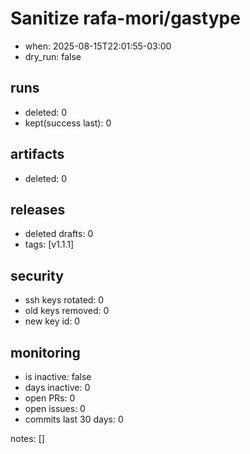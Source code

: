 # Sanitize rafa-mori/gastype
- when: 2025-08-15T22:01:55-03:00
- dry_run: false

## runs
- deleted: 0
- kept(success last): 0

## artifacts
- deleted: 0

## releases
- deleted drafts: 0
- tags: [v1.1.1]

## security
- ssh keys rotated: 0
- old keys removed: 0
- new key id: 0

## monitoring
- is inactive: false
- days inactive: 0
- open PRs: 0
- open issues: 0
- commits last 30 days: 0

notes:
[]

